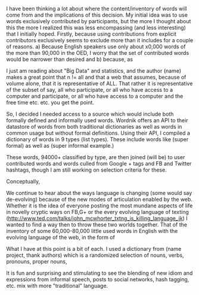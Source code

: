 I have been thinking a lot about where the content/inventory of words will come from and the implications of this decision.  My initial idea was to use words exclusively contributed by participants, but the more I thought about this the more I realized this was less encompassing (and less interesting) that I initially hoped.  Firstly, because using contributions from explicit contributors exclusively seems to exclude more than it includes for a couple of reasons.  a) Because English speakers use only about x0,000 words of the more than 90,000 in the OED, I worry that the set of contributed words would be narrower than desired and b) because, as 

I just am reading about "Big Data" and statistics, and the author (name) makes a great point that n != all and that a web that assumes, because of volume alone, that it is representative of ALL.  That rather it is representative of the subset of say, all who participate, or all who have access to a computer and participate, or all who have access to a computer and the free time etc. etc. you get the point.  

So, I decided I needed access to a source which would include both formally defined and informally used words.  Wordnik offers an API to their datastore of words from both traditional dictionaries as well as words in common usage but without formal definitions.  Using their API, I compiled a dictionary of words in 9 types (list types).  These include words like (super formal) as well as (super informal example.)  

These words, 94000+ classified by type, are then joined (will be) to user contributed words and words culled from Google + tags and FB and Twitter hashtags, though I am still working on selection criteria for these.  

Conceptually, 

We continue to hear about the ways language is changing (some would say de-evolving) because of the new modes of articulation enabled by the web.  Whether it is the idea of everyone posting the most mundane aspects of life in novelly cryptic ways on FB,G+ or the every evolving language of texting (http://www.ted.com/talks/john_mcwhorter_txtng_is_killing_language_jk)  I wanted to find a way then to throw these two worlds together.  That of the inventory of some 60,000-80,000 little used words in English with the evolving language of the web, in the form of 



What I have at this point is a bit of each.  I used a dictionary from (name project, thank authors) which is a randomized selection of nouns, verbs, pronouns, proper nouns, 

It is fun and surprising and stimulating to see the blending of new idiom and expressions from informal speech, posts to social networks, hash tagging, etc. mix with more "traditional" language.  

